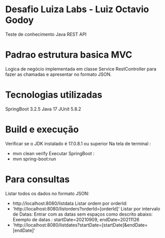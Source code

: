 # Desafio Luiza Labs - Luiz Octavio Godoy

Teste de conhecimento Java REST API
# Padrao estrutura basica MVC
Logica de negócio implementada em classe Service
RestController para fazer as chamadas e apresentar no formato JSON.

# Tecnologias utilizadas
SpringBoot 3.2.5
Java 17
JUnit 5.8.2 

# Build e execução
  Verificar se o JDK instalado é 17.0.8.1 ou superior
   Na tela de terminal :
   - mvn clean verify
   Executar SpringBoot :
   - mvn spring-boot:run

# Para consultas 
 Listar todos os dados no formato JSON:
 -  http://localhost:8080/listdata
 Listar ordem por orderId:
 - 'http://localhost:8080/listorders?orderId=[orderId]'
 Listar por intervalo de Datas:
 Entrar com as datas sem espaços como descrito abaixo:
  Exemplo de datas : startDate=20210909, endDate=20211126
 - 'http://localhost:8080/listdates?startDate=[startDate]&endDate=[endDate]'
